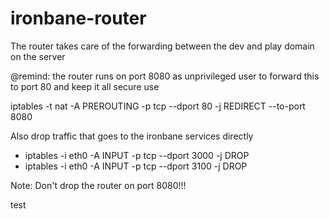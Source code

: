 ironbane-router
===============
The router takes care of the forwarding between the dev and play domain on the server

@remind: the router runs on port 8080 as unprivileged user
to forward this to port 80 and keep it all secure use

iptables -t nat -A PREROUTING -p tcp --dport 80 -j REDIRECT --to-port 8080

Also drop traffic that goes to the ironbane services directly

* iptables -i eth0 -A INPUT -p tcp --dport 3000 -j DROP
* iptables -i eth0 -A INPUT -p tcp --dport 3100 -j DROP


Note: Don't drop the router on port 8080!!!


test
